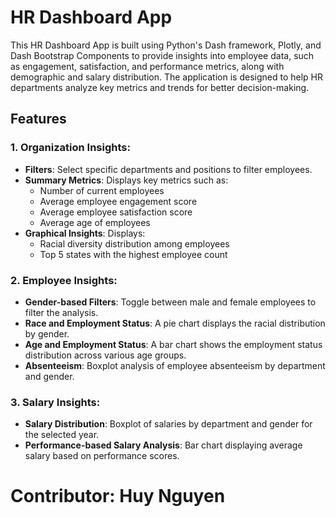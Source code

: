# HR Dashboard App

This HR Dashboard App is built using Python's Dash framework, Plotly, and Dash Bootstrap Components to provide insights into employee data, such as engagement, satisfaction, and performance metrics, along with demographic and salary distribution. The application is designed to help HR departments analyze key metrics and trends for better decision-making.

## Features

### 1. **Organization Insights**:
   - **Filters**: Select specific departments and positions to filter employees.
   - **Summary Metrics**: Displays key metrics such as:
     - Number of current employees
     - Average employee engagement score
     - Average employee satisfaction score
     - Average age of employees
   - **Graphical Insights**: Displays:
     - Racial diversity distribution among employees
     - Top 5 states with the highest employee count
   
### 2. **Employee Insights**:
   - **Gender-based Filters**: Toggle between male and female employees to filter the analysis.
   - **Race and Employment Status**: A pie chart displays the racial distribution by gender.
   - **Age and Employment Status**: A bar chart shows the employment status distribution across various age groups.
   - **Absenteeism**: Boxplot analysis of employee absenteeism by department and gender.

### 3. **Salary Insights**:
   - **Salary Distribution**: Boxplot of salaries by department and gender for the selected year.
   - **Performance-based Salary Analysis**: Bar chart displaying average salary based on performance scores.

# Contributor: Huy Nguyen

